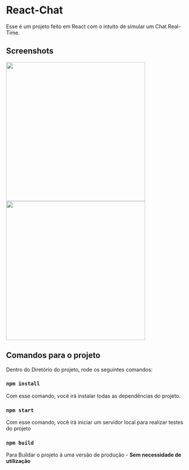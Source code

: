# React-Chat

Esse é um projeto feito em React com o intuito de simular um Chat Real-Time.

## Screenshots
<img src="https://raw.githubusercontent.com/Ted2370/Chat-Client/main/screenshots/screenshot01.png" height="380" />
<img src="https://raw.githubusercontent.com/Ted2370/Chat-Client/main/screenshots/screenshot02.png" height="380" />

## Comandos para o projeto

Dentro do Diretório do projeto, rode os seguintes comandos:

### `npm install`

Com esse comando, você irá instalar todas as dependências do projeto.

### `npm start`

Com esse comando, você irá iniciar um servidor local para realizar testes do projeto

### `npm build`

Para Buildar o projeto à uma versão de produção - <strong>Sem necessidade de utilização</strong>
